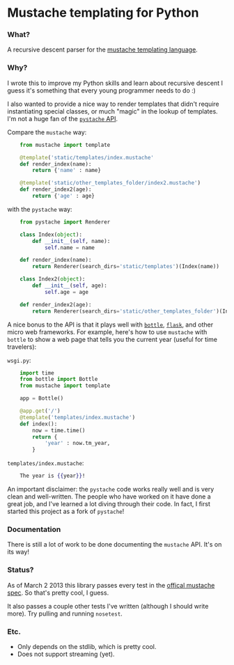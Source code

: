# Mustache templating for Python

### What?
A recursive descent parser for the [mustache templating
language](http://mustache.github.com/).

### Why?

I wrote this to improve my Python skills and learn about recursive descent I
guess it's something that every young programmer needs to do :)

I also wanted to provide a nice way to render templates that didn't require
instantiating special classes, or much "magic" in the lookup of templates. I'm
not a huge fan of the [`pystache`
API](https://github.com/defunkt/pystache#use-it).

Compare the `mustache` way:

```python
    from mustache import template

    @template('static/templates/index.mustache'
    def render_index(name):
        return {'name' : name}

    @template('static/other_templates_folder/index2.mustache')
    def render_index2(age):
        return {'age' : age}
```

with the `pystache` way:

```python
    from pystache import Renderer

    class Index(object):
        def __init__(self, name):
            self.name = name

    def render_index(name):
        return Renderer(search_dirs='static/templates')(Index(name))

    class Index2(object):
        def __init__(self, age):
            self.age = age

    def render_index2(age):
        return Renderer(search_dirs='static/other_templates_folder')(Index2(name))
```

A nice bonus to the API is that it plays well with [`bottle`](bottlepy.org),
[`flask`](http://flask.pocoo.org/), and other micro web frameworks. For example,
here's how to use `mustache` with `bottle` to show a web page that tells you the
current year (useful for time travelers):

`wsgi.py`:

```python
    import time
    from bottle import Bottle
    from mustache import template

    app = Bottle()

    @app.get('/')
    @template('templates/index.mustache')
    def index():
        now = time.time()
        return {
            'year' : now.tm_year,
        }
```

`templates/index.mustache`:

```mustache
    The year is {{year}}!
```


An important disclaimer: the `pystache` code works really well and is very
clean and well-written. The people who have worked on it have done a great job, and I've
learned a lot diving through their code. In fact, I first started this project
as a fork of `pystache`!

### Documentation

There is still a lot of work to be done documenting the `mustache` API. It's on
its way!


### Status?
As of March 2 2013 this library passes every test in the
[offical mustache spec](https://github.com/mustache/spec/). So that's pretty cool, I guess.

It also passes a couple other tests I've written (although I should write more). Try pulling
and running `nosetest`. 


### Etc.
* Only depends on the stdlib, which is pretty cool.
* Does not support streaming (yet).


